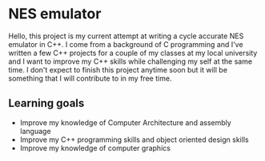 # NES emulator

Hello, this project is my current attempt at writing a cycle accurate NES emulator in C++. I come from a background of C programming and I've written a few C++ projects for a couple of my classes at my local university and I want to improve my C++ skills while challenging my self at the same time. I don't expect to finish this project anytime soon but it will be something that I will contribute to in my free time. 

Learning goals
-

- Improve my knowledge of Computer Architecture and assembly language
- Improve my C++ programming skills and object oriented design skills
- Improve my knowledge of computer graphics


